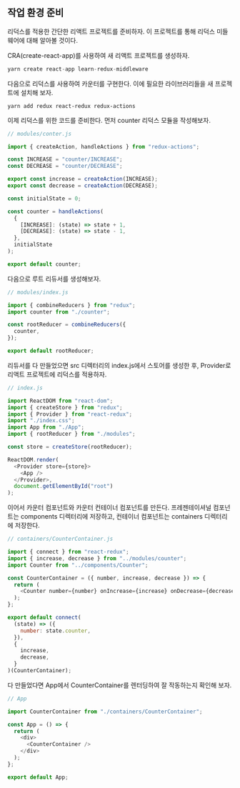 ## 작업 환경 준비

리덕스를 적용한 간단한 리액트 프로젝트를 준비하자. 이 프로젝트를 통해 리덕스 미들웨어에 대해 알아볼 것이다.

CRA(create-react-app)를 사용하여 새 리액트 프로젝트를 생성하자.

```javascript
yarn create react-app learn-redux-middleware
```

다음으로 리덕스를 사용하여 카운터를 구현한다. 이에 필요한 라이브러리들을 새 프로젝트에 설치해 보자.

```
yarn add redux react-redux redux-actions
```

이제 리덕스를 위한 코드를 준비한다. 먼저 counter 리덕스 모듈을 작성해보자.

```javascript
// modules/conter.js

import { createAction, handleActions } from "redux-actions";

const INCREASE = "counter/INCREASE";
const DECREASE = "counter/DECREASE";

export const increase = createAction(INCREASE);
export const decrease = createAction(DECREASE);

const initialState = 0;

const counter = handleActions(
  {
    [INCREASE]: (state) => state + 1,
    [DECREASE]: (state) => state - 1,
  },
  initialState
);

export default counter;
```

다음으로 루트 리듀서를 생성해보자.

```javascript
// modules/index.js

import { combineReducers } from "redux";
import counter from "./counter";

const rootReducer = combineReducers({
  counter,
});

export default rootReducer;
```

리듀서를 다 만들었으면 src 디렉터리의 index.js에서 스토어를 생성한 후, Provider로 리액트 프로젝트에 리덕스를 적용하자.

```javascript
// index.js

import ReactDOM from "react-dom";
import { createStore } from "redux";
import { Provider } from "react-redux";
import "./index.css";
import App from "./App";
import { rootReducer } from "./modules";

const store = createStore(rootReducer);

ReactDOM.render(
  <Provider store={store}>
    <App />
  </Provider>,
  document.getElementById("root")
);
```

이어서 카운터 컴포넌트와 카운터 컨테이너 컴포넌트를 만든다. 프레젠테이셔널 컴포넌트는 components 디렉터리에 저장하고, 컨테이너 컴포넌트는 containers 디렉터리에 저장한다.

```javascript
// containers/CounterContainer.js

import { connect } from "react-redux";
import { increase, decrease } from "../modules/counter";
import Counter from "../components/Counter";

const CounterContainer = ({ number, increase, decrease }) => {
  return (
    <Counter number={number} onIncrease={increase} onDecrease={decrease} />
  );
};

export default connect(
  (state) => ({
    number: state.counter,
  }),
  {
    increase,
    decrease,
  }
)(CounterContainer);
```

다 만들었다면 App에서 CounterContainer를 렌터딩하여 잘 작동하는지 확인해 보자.

```javascript
// App

import CounterContainer from "./containers/CounterContainer";

const App = () => {
  return (
    <div>
      <CounterContainer />
    </div>
  );
};

export default App;
```
